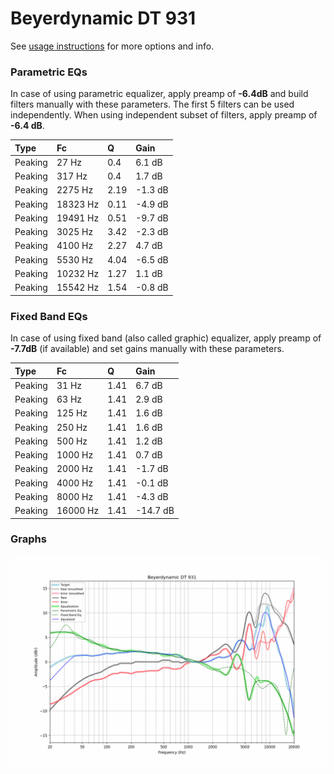 # Beyerdynamic DT 931
See [usage instructions](https://github.com/jaakkopasanen/AutoEq#usage) for more options and info.

### Parametric EQs
In case of using parametric equalizer, apply preamp of **-6.4dB** and build filters manually
with these parameters. The first 5 filters can be used independently.
When using independent subset of filters, apply preamp of **-6.4 dB**.

| Type    | Fc       |    Q | Gain    |
|:--------|:---------|:-----|:--------|
| Peaking | 27 Hz    | 0.4  | 6.1 dB  |
| Peaking | 317 Hz   | 0.4  | 1.7 dB  |
| Peaking | 2275 Hz  | 2.19 | -1.3 dB |
| Peaking | 18323 Hz | 0.11 | -4.9 dB |
| Peaking | 19491 Hz | 0.51 | -9.7 dB |
| Peaking | 3025 Hz  | 3.42 | -2.3 dB |
| Peaking | 4100 Hz  | 2.27 | 4.7 dB  |
| Peaking | 5530 Hz  | 4.04 | -6.5 dB |
| Peaking | 10232 Hz | 1.27 | 1.1 dB  |
| Peaking | 15542 Hz | 1.54 | -0.8 dB |

### Fixed Band EQs
In case of using fixed band (also called graphic) equalizer, apply preamp of **-7.7dB**
(if available) and set gains manually with these parameters.

| Type    | Fc       |    Q | Gain     |
|:--------|:---------|:-----|:---------|
| Peaking | 31 Hz    | 1.41 | 6.7 dB   |
| Peaking | 63 Hz    | 1.41 | 2.9 dB   |
| Peaking | 125 Hz   | 1.41 | 1.6 dB   |
| Peaking | 250 Hz   | 1.41 | 1.6 dB   |
| Peaking | 500 Hz   | 1.41 | 1.2 dB   |
| Peaking | 1000 Hz  | 1.41 | 0.7 dB   |
| Peaking | 2000 Hz  | 1.41 | -1.7 dB  |
| Peaking | 4000 Hz  | 1.41 | -0.1 dB  |
| Peaking | 8000 Hz  | 1.41 | -4.3 dB  |
| Peaking | 16000 Hz | 1.41 | -14.7 dB |

### Graphs
![](./Beyerdynamic%20DT%20931.png)